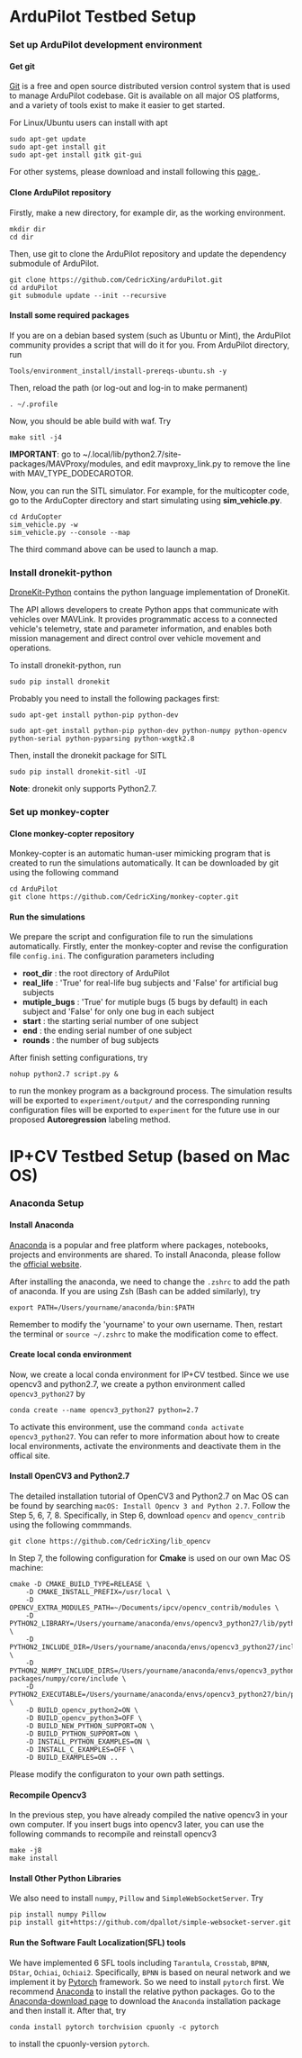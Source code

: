# ArduPilot Testbed Setup

### Set up ArduPilot development environment
#### Get git

[Git](https://git-scm.com/) is a free and open source distributed version control system that is used to manage ArduPilot codebase. Git is available on all major OS platforms, and a variety of tools exist to make it easier to get started.

For Linux/Ubuntu users can install with apt
```
sudo apt-get update
sudo apt-get install git
sudo apt-get install gitk git-gui 
```
For other systems, please download and install following this [page ](https://git-scm.com/).

#### Clone ArduPilot repository

Firstly, make a new directory, for example dir, as the working environment. 
```
mkdir dir
cd dir
```
Then, use git to clone the ArduPilot repository and update the dependency submodule of ArduPilot.
```
git clone https://github.com/CedricXing/arduPilot.git
cd arduPilot
git submodule update --init --recursive
```
#### Install some required packages
If you are on a debian based system (such as Ubuntu or Mint), the ArduPilot community provides a script that will do it for you. From ArduPilot directory, run
```
Tools/environment_install/install-prereqs-ubuntu.sh -y
```
Then, reload the path (or log-out and log-in to make permanent)
```
. ~/.profile
```
Now, you should be able build with waf. Try
```
make sitl -j4
```
**IMPORTANT**: go to ~/.local/lib/python2.7/site-packages/MAVProxy/modules, and edit mavproxy_link.py to remove the line with MAV_TYPE_DODECAROTOR.

Now, you can run the SITL simulator. For example, for the multicopter code, go to the ArduCopter directory and start simulating using **sim_vehicle.py**.
```
cd ArduCopter
sim_vehicle.py -w 
sim_vehicle.py --console --map
```
The third command above can be used to launch a map.

### Install dronekit-python
[DroneKit-Python](https://dronekit.netlify.com/) contains the python language implementation of DroneKit.

The API allows developers to create Python apps that communicate with vehicles over MAVLink. It provides programmatic access to a connected vehicle's telemetry, state and parameter information, and enables both mission management and direct control over vehicle movement and operations.

To install dronekit-python, run
```
sudo pip install dronekit
```
Probably you need to install the following packages first:
```
sudo apt-get install python-pip python-dev

sudo apt-get install python-pip python-dev python-numpy python-opencv python-serial python-pyparsing python-wxgtk2.8
```
Then, install the dronekit package for SITL
```
sudo pip install dronekit-sitl -UI
```
**Note**: dronekit only supports Python2.7.

### Set up monkey-copter
#### Clone monkey-copter repository
Monkey-copter is an automatic human-user mimicking program that is created to run the simulations automatically. It can be downloaded by git using the following command
```
cd ArduPilot
git clone https://github.com/CedricXing/monkey-copter.git
```
#### Run the simulations
We prepare the script and configuration file to run the simulations automatically. Firstly, enter the monkey-copter and revise the configuration file `config.ini`. The configuration parameters including

* **root_dir** : the root directory of ArduPilot
* **real_life** : 'True' for real-life bug subjects and 'False' for artificial bug subjects
* **mutiple_bugs** : 'True' for mutiple bugs (5 bugs by default) in each subject and 'False' for only one bug in each subject
* **start** : the starting serial number of one subject
* **end** : the ending serial number of one subject
* **rounds** : the number of bug subjects

After finish setting configurations, try
```
nohup python2.7 script.py &
```
to run the monkey program as a background process. The simulation results will be exported to `experiment/output/` and the corresponding running configuration files will be exported to `experiment` for the future use in our proposed **Autoregression** labeling method. 

# IP+CV Testbed Setup (based on Mac OS)

### Anaconda Setup

#### Install Anaconda
[Anaconda](https://www.anaconda.com/) is a popular and free platform where packages, notebooks, projects and environments are shared. To install Anaconda, please follow the [official website](https://docs.anaconda.com/anaconda/install/). 

After installing the anaconda, we need to change the `.zshrc` to add the path of anaconda. If you are using Zsh (Bash can be added similarly), try
```
export PATH=/Users/yourname/anaconda/bin:$PATH
```
Remember to modify the 'yourname' to your own username. Then, restart the terminal or `source ~/.zshrc` to make the modification come to effect.

#### Create local conda environment
Now, we create a local conda environment for IP+CV testbed. Since we use opencv3 and python2.7, we create a python environment called `opencv3_python27` by
```
conda create --name opencv3_python27 python=2.7
```
To activate this environment, use the command `conda activate opencv3_python27`. You can refer to more information about how to create local environments, activate the environments and deactivate them in the offical site.

#### Install OpenCV3 and Python2.7
The detailed installation tutorial of OpenCV3 and Python2.7 on Mac OS can be found by searching `macOS: Install Opencv 3 and Python 2.7`. Follow the Step 5, 6, 7, 8. Specifically, in Step 6, download `opencv` and `opencv_contrib` using the following commmands.
```
git clone https://github.com/CedricXing/lib_opencv
```

In Step 7, the following configuration for **Cmake** is used on our own Mac OS machine:
```
cmake -D CMAKE_BUILD_TYPE=RELEASE \
    -D CMAKE_INSTALL_PREFIX=/usr/local \
    -D OPENCV_EXTRA_MODULES_PATH=~/Documents/ipcv/opencv_contrib/modules \
    -D PYTHON2_LIBRARY=/Users/yourname/anaconda/envs/opencv3_python27/lib/python2.7/config/libpython2.7.a \
    -D PYTHON2_INCLUDE_DIR=/Users/yourname/anaconda/envs/opencv3_python27/include/python2.7/ \
    -D PYTHON2_NUMPY_INCLUDE_DIRS=/Users/yourname/anaconda/envs/opencv3_python27/lib/python2.7/site-packages/numpy/core/include \
    -D PYTHON2_EXECUTABLE=/Users/yourname/anaconda/envs/opencv3_python27/bin/python2.7 \
    -D BUILD_opencv_python2=ON \
    -D BUILD_opencv_python3=OFF \
    -D BUILD_NEW_PYTHON_SUPPORT=ON \
    -D BUILD_PYTHON_SUPPORT=ON \
    -D INSTALL_PYTHON_EXAMPLES=ON \
    -D INSTALL_C_EXAMPLES=OFF \
    -D BUILD_EXAMPLES=ON ..
```
Please modify the configuraton to your own path settings.

#### Recompile Opencv3
In the previous step, you have already compiled the native opencv3 in your own computer. If you insert bugs into opencv3 later, you can use the following commands to recompile and reinstall opencv3
```
make -j8
make install
```

#### Install Other Python Libraries
We also need to install `numpy`, `Pillow` and `SimpleWebSocketServer`. Try
```
pip install numpy Pillow
pip install git+https://github.com/dpallot/simple-websocket-server.git
```

#### Run the Software Fault Localization(SFL) tools
We have implemented 6 SFL tools including `Tarantula`, `Crosstab`, `BPNN`, `DStar`, `Ochiai`, `Ochiai2`. Specifically, `BPNN` is based on neural network and we implement it by [Pytorch](https://pytorch.org/) framework. So we need to install `pytorch` first. We recommend [Anaconda](https://www.anaconda.com/) to install the relative python packages. Go to the [Anaconda-download page](https://www.anaconda.com/distribution/) to download the `Anaconda` installation package and then install it. After that, try
```
conda install pytorch torchvision cpuonly -c pytorch
```
to install the cpuonly-version `pytorch`.



